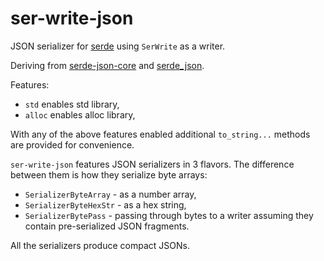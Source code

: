 ser-write-json
==============

JSON serializer for [serde](https://crates.io/crates/serde) using `SerWrite` as a writer.

Deriving from [serde-json-core](https://crates.io/crates/serde-json-core) and [serde_json](https://crates.io/crates/serde_json).


Features:

* `std` enables std library,
* `alloc` enables alloc library,

With any of the above features enabled additional `to_string...`  methods are provided for convenience.

`ser-write-json` features JSON serializers in 3 flavors. The difference between them is how they serialize byte arrays:

* `SerializerByteArray` - as a number array,
* `SerializerByteHexStr` - as a hex string,
* `SerializerBytePass` - passing through bytes to a writer assuming they contain pre-serialized JSON fragments.

All the serializers produce compact JSONs.
